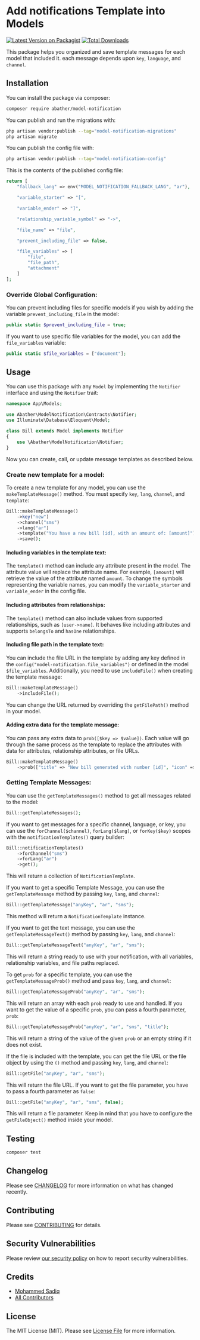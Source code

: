# Add notifications Template into Models

[![Latest Version on Packagist](https://img.shields.io/packagist/v/abather/model-notification.svg?style=flat-square)](https://packagist.org/packages/abather/model-notification)
[![Total Downloads](https://img.shields.io/packagist/dt/abather/model-notification.svg?style=flat-square)](https://packagist.org/packages/abather/model-notification)

This package helps you organized and save template messages for each model that included it. each message depends
upon `key`, `language`, and `channel`.

## Installation

You can install the package via composer:

```bash
composer require abather/model-notification
```

You can publish and run the migrations with:

```bash
php artisan vendor:publish --tag="model-notification-migrations"
php artisan migrate
```

You can publish the config file with:

```bash
php artisan vendor:publish --tag="model-notification-config"
```

This is the contents of the published config file:

```php
return [
    "fallback_lang" => env("MODEL_NOTIFICATION_FALLBACK_LANG", "ar"),

    "variable_starter" => "[",

    "variable_ender" => "]",

    "relationship_variable_symbol" => "->",

    "file_name" => "file",

    "prevent_including_file" => false,

    "file_variables" => [
        "file",
        "file_path",
        "attachment"
    ]
];
```

### Override Global Configuration:

You can prevent including files for specific models if you wish by adding the variable `prevent_including_file` in the model:

```php
public static $prevent_including_file = true;
```

If you want to use specific file variables for the model, you can add the `file_variables` variable:

```php
public static $file_variables = ["document"];
```

## Usage

You can use this package with any `Model` by implementing the `Notifier` interface and using the `Notifier` trait:

```php
namespace App\Models;

use Abather\ModelNotification\Contracts\Notifier;
use Illuminate\Database\Eloquent\Model;

class Bill extends Model implements Notifier
{
    use \Abather\ModelNotification\Notifier;
}
```

Now you can create, call, or update message templates as described below.

### Create new template for a model:

To create a new template for any model, you can use the `makeTemplateMessage()` method. You must specify `key`, `lang`, `channel`, and `template`:

```php
Bill::makeTemplateMessage()
    ->key("new")
    ->channel("sms")
    ->lang("ar")
    ->template("You have a new bill [id], with an amount of: [amount]")
    ->save();
```

#### Including variables in the template text:

The `template()` method can include any attribute present in the model. The attribute value will replace the attribute name. For example, `[amount]` will retrieve the value of the attribute named `amount`. To change the symbols representing the variable names, you can modify the `variable_starter` and `variable_ender` in the config file.

#### Including attributes from relationships:

The `template()` method can also include values from supported relationships, such as `[user->name]`. It behaves like including attributes and supports `belongsTo` and `hasOne` relationships.

#### Including file path in the template text:

You can include the file URL in the template by adding any key defined in the `config("model-notification.file_variables")` or defined in the model `$file_variables`. Additionally, you need to use `includeFile()` when creating the template message:

```php
Bill::makeTemplateMessage()
    ->includeFile();
```

You can change the URL returned by overriding the `getFilePath()` method in your model.

#### Adding extra data for the template message:

You can pass any extra data to `prob([$key => $value])`. Each value will go through the same process as the template to replace the attributes with data for attributes, relationship attributes, or file URLs.

```php
Bill::makeTemplateMessage()
    ->prob(["title" => "New bill generated with number [id]", "icon" => "bill"]);
```

### Getting Template Messages:

You can use the `getTemplateMessages()` method to get all messages related to the model:

```php
Bill::getTemplateMessages();
```

If you want to get messages for a specific channel, language, or key, you can use the `forChannel($channel)`, `forLang($lang)`, or `forKey($key)` scopes with the `notificationTemplates()` query builder:

```php
Bill::notificationTemplates()
    ->forChannel("sms")
    ->forLang("ar")
    ->get();
```

This will return a collection of `NotificationTemplate`.

If you want to get a specific Template Message, you can use the `getTemplateMessage` method by passing `key`, `lang`, and `channel`:

```php
Bill::getTemplateMessage("anyKey", "ar", "sms");
```

This method will return a `NotificationTemplate` instance.

If you want to get the text message, you can use the `getTemplateMessageText()` method by passing `key`, `lang`, and `channel`:

```php
Bill::getTemplateMessageText("anyKey", "ar", "sms");
```

This will return a string ready to use with your notification, with all variables, relationship variables, and file paths replaced.

To get `prob` for a specific template, you can use the `getTemplateMessageProb()` method and pass `key`, `lang`, and `channel`:

```php
Bill::getTemplateMessageProb("anyKey", "ar", "sms");
```

This will return an array with each `prob` ready to use and handled. If you want to get the value of a specific `prob`, you can pass a fourth parameter, `prob`:

```php
Bill::getTemplateMessageProb("anyKey", "ar", "sms", "title");
```

This will return a string of the value of the given `prob` or an empty string if it does not exist.

If the file is included with the template, you can get the file URL or the file object by using the `()` method and passing `key`, `lang`, and `channel`:

```php
Bill::getFile("anyKey", "ar", "sms");
```

This will return the file URL. If you want to get the file parameter, you have to pass a fourth parameter as `false`:

```php
Bill::getFile("anyKey", "ar", "sms", false);
```

This will return a file parameter. Keep in mind that you have to configure the `getFileObject()` method inside your model.

## Testing

```bash
composer test
```

## Changelog

Please see [CHANGELOG](CHANGELOG.md) for more information on what has changed recently.

## Contributing

Please see [CONTRIBUTING](CONTRIBUTING.md) for details.

## Security Vulnerabilities

Please review [our security policy](../../security/policy) on how to report security vulnerabilities.

## Credits

- [Mohammed Sadiq](https://github.com/Abather)
- [All Contributors](../../contributors)

## License

The MIT License (MIT). Please see [License File](LICENSE.md) for more information.
